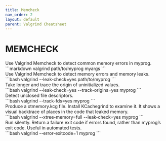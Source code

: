 ```yaml
---
title: Memcheck
nav_order: 2
layout: default
parent: Valgrind Cheatsheet
---
```


# **MEMCHECK**

<div class="code-example" markdown="1">
Use Valgrind Memcheck to detect common memory errors in myprog.
</div>
```markdown
valgrind path/to/myprog myargs
```

<div class="code-example" bash="1">
Use Valgrind Memcheck to detect memory errors and memory leaks.
</div>
```bash
valgrind --leak-check=yes path/to/myprog
```

<div class="code-example" bash="1">
Take longer and trace the origin of uninitialized values.
</div>
```bash
valgrind --leak-check=yes --track-origins=yes myprog
```

<div class="code-example" bash="1">
Detect unclosed file descriptors.
</div>
```bash
valgrind --track-fds=yes myprog
```

<div class="code-example" bash="1">
Produce a xtmemory.kcg file. Install KCachegrind to examine it. It shows a visual backtrace of places in the code that leaked memory.
</div>
```bash
valgrind --xtree-memory=full --leak-check=yes myprog
```

<div class="code-example" bash="1">
Run silently. Return a failure exit code if errors found, rather than myprog’s exit code. Useful in automated tests.
</div>
```bash
valgrind --error-exitcode=1 myprog
```
